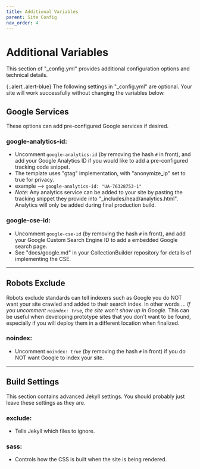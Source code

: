 ```yaml
---
title: Additional Variables
parent: Site Config
nav_order: 4
---
```


# Additional Variables

This section of "_config.yml" provides additional configuration options and technical details.

{:.alert .alert-blue}
The following settings in "_config.yml" are optional. 
Your site will work successfully without changing the variables below.

## Google Services

These options can add pre-configured Google services if desired.

### google-analytics-id: 

- Uncomment `google-analytics-id` (by removing the hash `#` in front), and add your Google Analytics ID if you would like to add a pre-configured tracking code snippet.
- The template uses "gtag" implementation, with "anonymize_ip" set to true for privacy.
- example --> `google-analytics-id: "UA-76328753-1"`
- *Note:* Any analytics service can be added to your site by pasting the tracking snippet they provide into "_includes/head/analytics.html". Analytics will only be added during final production build.

### google-cse-id:

- Uncomment `google-cse-id` (by removing the hash `#` in front), and add your Google Custom Search Engine ID to add a embedded Google search page.
- See "docs/google.md" in your CollectionBuilder repository for details of implementing the CSE.

---

## Robots Exclude 

Robots exclude standards can tell indexers such as Google you do NOT want your site crawled and added to their search index.
In other words ... *If you uncomment `noindex: true`, the site won't show up in Google.*
This can be useful when developing prototype sites that you don't want to be found, especially if you will deploy them in a different location when finalized.

### noindex:

- Uncomment `noindex: true` (by removing the hash `#` in front) if you do NOT want Google to index your site.

---

## Build Settings

This section contains advanced Jekyll settings. 
You should probably just leave these settings as they are. 

### exclude: 

- Tells Jekyll which files to ignore.

### sass: 

- Controls how the CSS is built when the site is being rendered. 
